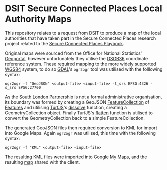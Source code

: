 # DSIT Secure Connected Places Local Authority Maps

This repository relates to a request from DSIT to produce a map of the local authorities that have taken part in the Secure Connected Places research project related to the [Secure Connected Places Playbook](https://www.gov.uk/guidance/secure-connected-places-playbook). 

Original maps were sourced from the Office for National Statistics' [Geoportal](https://geoportal.statistics.gov.uk), however unfortunately they utilise the [OSGB36](https://en.wikipedia.org/wiki/Ordnance_Survey_National_Grid) coordinate reference system. These required mapping to the more widely supported [WGS84](https://en.wikipedia.org/wiki/World_Geodetic_System) system, to do so [GDAL](https://gdal.org)'s `ogr2ogr` tool was utilised with the folllowing syntax:
```
ogr2ogr -f "GeoJSON" <output-file> <input-file> -t_srs EPSG:4326 -s_srs EPSG:27700
```

As the [South London Partnership](https://southlondonpartnership.co.uk) is not a formal administrative organisation, its boundary was formed by creating a GeoJSON [FeatureCollection](https://datatracker.ietf.org/doc/html/rfc7946#section-3.3) of [Features](https://datatracker.ietf.org/doc/html/rfc7946#section-3.2) and utilising [TurfJS](https://turfjs.org)'s [dissolve](https://turfjs.org/docs/#dissolve) function, creating a GeometryCollection object. Finally TurfJS's [flatten](https://turfjs.org/docs/#flatten) function is utilised to convert the GeometryCollection back to a simple FeatureCollection.

The generated GeoJSON files then required conversion to KML for import into Google Maps. Again `ogr2ogr` was utilised, this time with the following syntax:
```
ogr2ogr -f "KML" <output-file> <input-file>
```

The resulting KML files were imported into Google [My Maps](https://www.google.com/mymaps), and the resulting [map](https://www.google.com/maps/d/edit?mid=1nDhFbcEtHwt1-HFj5LZgOytrRdl8PsE&usp=sharing) shared with the client.
